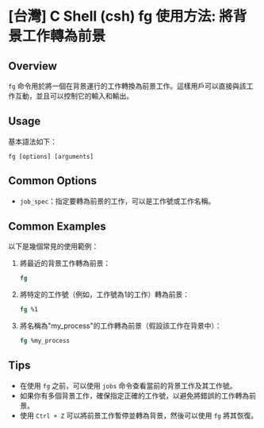 # [台灣] C Shell (csh) fg 使用方法: 將背景工作轉為前景

## Overview
`fg` 命令用於將一個在背景運行的工作轉換為前景工作。這樣用戶可以直接與該工作互動，並且可以控制它的輸入和輸出。

## Usage
基本語法如下：
```
fg [options] [arguments]
```

## Common Options
- `job_spec`：指定要轉為前景的工作，可以是工作號或工作名稱。

## Common Examples
以下是幾個常見的使用範例：

1. 將最近的背景工作轉為前景：
   ```csh
   fg
   ```

2. 將特定的工作號（例如，工作號為1的工作）轉為前景：
   ```csh
   fg %1
   ```

3. 將名稱為"my_process"的工作轉為前景（假設該工作在背景中）：
   ```csh
   fg %my_process
   ```

## Tips
- 在使用 `fg` 之前，可以使用 `jobs` 命令查看當前的背景工作及其工作號。
- 如果你有多個背景工作，確保指定正確的工作號，以避免將錯誤的工作轉為前景。
- 使用 `Ctrl + Z` 可以將前景工作暫停並轉為背景，然後可以使用 `fg` 將其恢復。